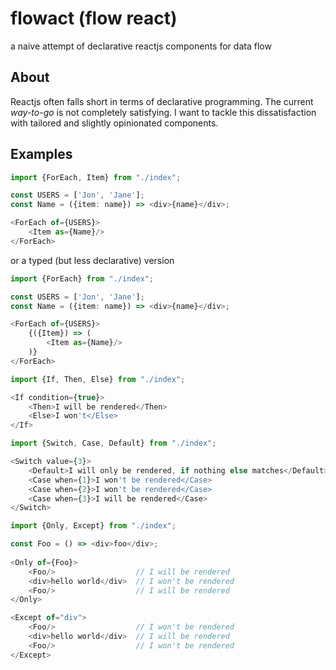 # flowact (flow react)
a naive attempt of declarative reactjs components for data flow

## About
Reactjs often falls short in terms of declarative programming. The current _way-to-go_ is not completely satisfying.
I want to tackle this dissatisfaction with tailored and slightly opinionated components.

## Examples

```typescript jsx
import {ForEach, Item} from "./index";

const USERS = ['Jon', 'Jane'];
const Name = ({item: name}) => <div>{name}</div>;

<ForEach of={USERS}>
    <Item as={Name}/>
</ForEach>
```

or a typed (but less declarative) version
```typescript jsx
import {ForEach} from "./index";

const USERS = ['Jon', 'Jane'];
const Name = ({item: name}) => <div>{name}</div>;

<ForEach of={USERS}>
    {({Item}) => (
        <Item as={Name}/>
    )}
</ForEach>
```

```typescript jsx
import {If, Then, Else} from "./index";

<If condition={true}>
    <Then>I will be rendered</Then>
    <Else>I won't</Else>
</If>
```

```typescript jsx
import {Switch, Case, Default} from "./index";

<Switch value={3}>
    <Default>I will only be rendered, if nothing else matches</Default>
    <Case when={1}>I won't be rendered</Case>
    <Case when={2}>I won't be rendered</Case>
    <Case when={3}>I will be rendered</Case>
</Switch>
```

```typescript jsx
import {Only, Except} from "./index";

const Foo = () => <div>foo</div>;
    
<Only of={Foo}>
    <Foo/>                  // I will be rendered 
    <div>hello world</div>  // I won't be rendered
    <Foo/>                  // I will be rendered
</Only>

<Except of="div">
    <Foo/>                  // I won't be rendered
    <div>hello world</div>  // I will be rendered
    <Foo/>                  // I won't be rendered
</Except>
```
